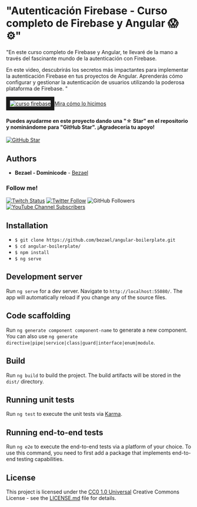 # "Autenticación Firebase - Curso completo de Firebase y Angular 😱⚙️"

"En este curso completo de Firebase y Angular, te llevaré de la mano a través del fascinante mundo de la autenticación con Firebase.

En este video, descubrirás los secretos más impactantes para implementar la autenticación Firebase en tus proyectos de Angular. Aprenderás cómo configurar y gestionar la autenticación de usuarios utilizando la poderosa plataforma de Firebase. "

<a href="https://www.youtube.com/watch?v=c1G3VX5AcLY" target="_blank">
<img src="https://i3.ytimg.com/vi/c1G3VX5AcLY/maxresdefault.jpg" 
alt="curso firebase" style="max-width: 100%;" border="10" />Mira cómo lo hicimos</a>

#### Puedes ayudarme en este proyecto dando una "☆ Star" en el repositorio y nominándome para "GitHub Star". ¡Agradecería tu apoyo!

[![GitHub Star](https://img.shields.io/badge/GitHub-Nominar_a_star-yellow?style=for-the-badge&logo=github&logoColor=white&labelColor=101010)](https://stars.github.com/nominate/)

## Authors
- **Bezael - Dominicode** -
  [Bezael](https://github.com/bezael)

### Follow me!

[![Twitch Status](https://img.shields.io/twitch/status/dominicode_live?label=Dominicode&style=social)](https://twitch.com/dominicode_live)
[![Twitter Follow](https://img.shields.io/twitter/follow/domini_code?style=social)](https://twitter.com/domini_code)
![GitHub Followers](https://img.shields.io/github/followers/bezael?style=social)
[![YouTube Channel Subscribers](https://img.shields.io/youtube/channel/subscribers/UC3QuZuJr2_EOUak8bWUd74A?style=social)](https://youtube.com/dominicode?sub_confirmation=1)

## Installation

- `$ git clone https://github.com/bezael/angular-boilerplate.git`
- `$ cd angular-boilerplate/`
- `$ npm install`
- `$ ng serve`

## Development server

Run `ng serve` for a dev server. Navigate to `http://localhost:55080/`. The app will automatically reload if you change any of the source files.

## Code scaffolding

Run `ng generate component component-name` to generate a new component. You can also use `ng generate directive|pipe|service|class|guard|interface|enum|module`.

## Build

Run `ng build` to build the project. The build artifacts will be stored in the `dist/` directory.

## Running unit tests

Run `ng test` to execute the unit tests via [Karma](https://karma-runner.github.io).

## Running end-to-end tests

Run `ng e2e` to execute the end-to-end tests via a platform of your choice. To use this command, you need to first add a package that implements end-to-end testing capabilities.

## License

This project is licensed under the [CC0 1.0 Universal](LICENSE.md)
Creative Commons License - see the [LICENSE.md](LICENSE.md) file for
details.


